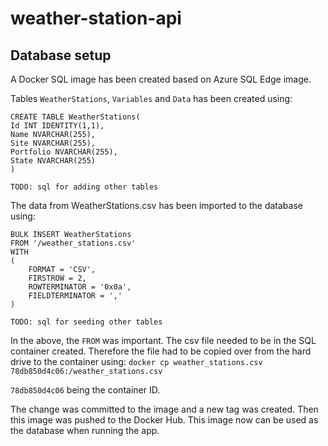 # weather-station-api

## Database setup
A Docker SQL image has been created based on Azure SQL Edge image.

Tables `WeatherStations`, `Variables` and `Data` has been created using:

```
CREATE TABLE WeatherStations(
Id INT IDENTITY(1,1),
Name NVARCHAR(255),
Site NVARCHAR(255),
Portfolio NVARCHAR(255),
State NVARCHAR(255)
)

TODO: sql for adding other tables
```

The data from WeatherStations.csv has been imported to the database using:

```
BULK INSERT WeatherStations
FROM '/weather_stations.csv'
WITH
(
    FORMAT = 'CSV', 
    FIRSTROW = 2,
    ROWTERMINATOR = '0x0a',
    FIELDTERMINATOR = ','
)

TODO: sql for seeding other tables
```

In the above, the `FROM` was important. The csv file needed to be in the SQL container created. Therefore the file had to be copied over from the hard drive to the container using:
`docker cp weather_stations.csv 78db850d4c06:/weather_stations.csv`

`78db850d4c06` being the container ID.

The change was committed to the image and a new tag was created. Then this image was pushed to the Docker Hub.
This image now can be used as the database when running the app.


